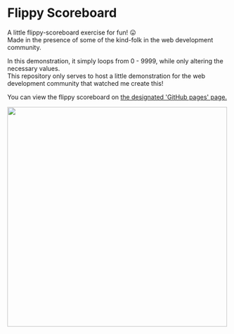 # Flippy Scoreboard

A little flippy-scoreboard exercise for fun! 😛<br />
Made in the presence of some of the kind-folk in the web development community.

In this demonstration, it simply loops from 0 - 9999, while only altering the necessary values.<br />
This repository only serves to host a little demonstration for the web development community that watched me create this!

You can view the flippy scoreboard on [the designated 'GitHub pages' page.](https://rida.dev/flippy-scoreboard/)

<a href="https://rida.dev/flippy-scoreboard/" target="_blank">
  <img src="https://i.imgur.com/iznMBLS.gif" width="500" />
</a>
